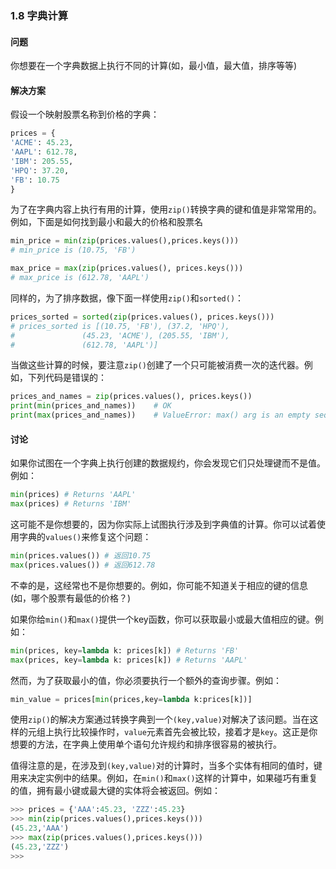 ### 1.8 字典计算

#### 问题

你想要在一个字典数据上执行不同的计算(如，最小值，最大值，排序等等)

#### 解决方案

假设一个映射股票名称到价格的字典：

```python
prices = {
'ACME': 45.23,
'AAPL': 612.78,
'IBM': 205.55,
'HPQ': 37.20,
'FB': 10.75
}
```

为了在字典内容上执行有用的计算，使用`zip()`转换字典的键和值是非常常用的。例如，下面是如何找到最小和最大的价格和股票名

```python
min_price = min(zip(prices.values(),prices.keys()))
# min_price is (10.75, 'FB')

max_price = max(zip(prices.values(), prices.keys()))
# max_price is (612.78, 'AAPL')
```

同样的，为了排序数据，像下面一样使用`zip()`和`sorted()`：

```python
prices_sorted = sorted(zip(prices.values(), prices.keys()))
# prices_sorted is [(10.75, 'FB'), (37.2, 'HPQ'),
#				(45.23, 'ACME'), (205.55, 'IBM'),
#				(612.78, 'AAPL')]
```

当做这些计算的时候，要注意`zip()`创建了一个只可能被消费一次的迭代器。例如，下列代码是错误的：

```python
prices_and_names = zip(prices.values(), prices.keys())
print(min(prices_and_names))	# OK
print(max(prices_and_names))	# ValueError: max() arg is an empty sequence
```

#### 讨论

如果你试图在一个字典上执行创建的数据规约，你会发现它们只处理键而不是值。例如：

```python
min(prices)	# Returns 'AAPL'
max(prices) # Returns 'IBM'
```

这可能不是你想要的，因为你实际上试图执行涉及到字典值的计算。你可以试着使用字典的`values()`来修复这个问题：

```python
min(prices.values()) # 返回10.75
max(prices.values()) # 返回612.78
```

不幸的是，这经常也不是你想要的。例如，你可能不知道关于相应的键的信息(如，哪个股票有最低的价格？)

如果你给`min()`和`max()`提供一个key函数，你可以获取最小或最大值相应的键。例如：

```python
min(prices, key=lambda k: prices[k]) # Returns 'FB'
max(prices, key=lambda k: prices[k]) # Returns 'AAPL'
```

然而，为了获取最小的值，你必须要执行一个额外的查询步骤。例如：

```python
min_value = prices[min(prices,key=lambda k:prices[k])]
```

使用`zip()`的解决方案通过转换字典到一个`(key,value)`对解决了该问题。当在这样的元组上执行比较操作时，`value`元素首先会被比较，接着才是`key`。这正是你想要的方法，在字典上使用单个语句允许规约和排序很容易的被执行。

值得注意的是，在涉及到`(key,value)`对的计算时，当多个实体有相同的值时，键用来决定实例中的结果。例如，在`min()`和`max()`这样的计算中，如果碰巧有重复的值，拥有最小键或最大键的实体将会被返回。例如：

```python
>>> prices = {'AAA':45.23, 'ZZZ':45.23}
>>> min(zip(prices.values(),prices.keys()))
(45.23,'AAA')
>>> max(zip(prices.values(),prices.keys()))
(45.23,'ZZZ')
>>>
```



